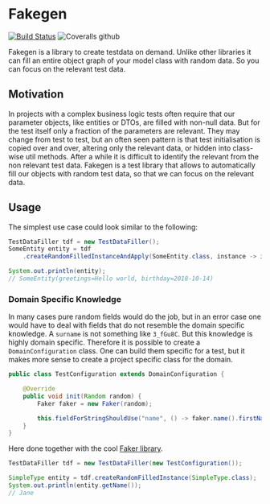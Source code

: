 # Fakegen
[![Build Status](https://travis-ci.com/DennisRippinger/fakegen.svg?branch=master)](https://travis-ci.com/DennisRippinger/fakegen)
![Coveralls github](https://img.shields.io/coveralls/github/DennisRippinger/fakegen.svg)


Fakegen is a library to create testdata on demand. Unlike other libraries it can fill an entire object graph of your model class with random data. So you can focus on the relevant test data.

## Motivation

In projects with a complex business logic tests often require that our parameter objects, like entities or DTOs, are filled with non-null data. But for the test itself only a fraction of the parameters are relevant. They may change from test to test, but an often seen pattern is that test initialisation is copied over and over, altering only the relevant data, or hidden into class-wise util methods. After a while it is difficult to identify the relevant from the non relevant test data. Fakegen is a test library that allows to automatically fill our objects with random test data, so that we can focus on the relevant data.

## Usage

The simplest use case could look similar to the following:

```java
TestDataFiller tdf = new TestDataFiller();
SomeEntity entity = tdf
    .createRandomFilledInstanceAndApply(SomeEntity.class, instance -> instance.setGreeting("Hello World"));

System.out.println(entity);
// SomeEntity(greetings=Hello world, birthday=2018-10-14)
```

### Domain Specific Knowledge

In many cases pure random fields would do the job, but in an error case one would have to deal with fields that do not resemble the domain specific knowledge. 
A `surname` is not something like `3_fGu8C`.
But this knowledge is highly domain specific.
Therefore it is possible to create a `DomainConfiguration` class.
One can build them specific for a test, but it makes more sense to create a project specific class for the domain.

```java
public class TestConfiguration extends DomainConfiguration {

    @Override
    public void init(Random random) {
        Faker faker = new Faker(random);

        this.fieldForStringShouldUse("name", () -> faker.name().firstName());
    }
}
```
Here done together with the cool [Faker library](https://github.com/DiUS/java-faker).

```java
TestDataFiller tdf = new TestDataFiller(new TestConfiguration());

SimpleType entity = tdf.createRandomFilledInstance(SimpleType.class);
System.out.println(entity.getName());
// Jane
```
